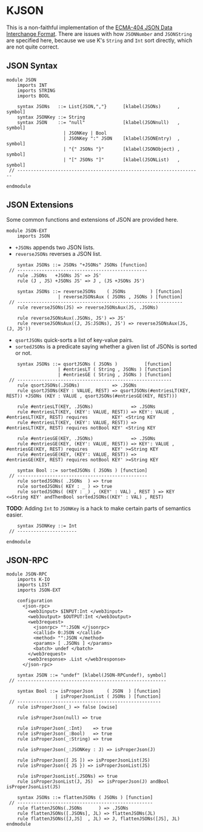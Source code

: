 KJSON
=====

This is a non-faithful implementation of the [ECMA-404 JSON Data Interchange Format](http://www.ecma-international.org/publications/files/ECMA-ST/ECMA-404.pdf).
There are issues with how `JSONNumber` and `JSONString` are specified here, because we use K's `String` and `Int` sort directly, which are not quite correct.

JSON Syntax
-----------

```k
module JSON
    imports INT
    imports STRING
    imports BOOL

    syntax JSONs   ::= List{JSON,","}      [klabel(JSONs)      , symbol]
    syntax JSONKey ::= String
    syntax JSON    ::= "null"              [klabel(JSONnull)   , symbol]
                     | JSONKey | Bool
                     | JSONKey ":" JSON    [klabel(JSONEntry)  , symbol]
                     | "{" JSONs "}"       [klabel(JSONObject) , symbol]
                     | "[" JSONs "]"       [klabel(JSONList)   , symbol]
 // --------------------------------------------------------------------
```

```k
endmodule
```

JSON Extensions
---------------

Some common functions and extensions of JSON are provided here.

```k
module JSON-EXT
    imports JSON
```

-   `+JSONs` appends two JSON lists.
-   `reverseJSONs` reverses a JSON list.

```k
    syntax JSONs ::= JSONs "+JSONs" JSONs [function]
 // ------------------------------------------------
    rule .JSONs   +JSONs JS' => JS'
    rule (J , JS) +JSONs JS' => J , (JS +JSONs JS')

    syntax JSONs ::= reverseJSONs    ( JSONs         ) [function]
                   | reverseJSONsAux ( JSONs , JSONs ) [function]
 // -------------------------------------------------------------
    rule reverseJSONs(JS) => reverseJSONsAux(JS, .JSONs)

    rule reverseJSONsAux(.JSONs, JS') => JS'
    rule reverseJSONsAux((J, JS:JSONs), JS') => reverseJSONsAux(JS, (J, JS'))
```

-   `qsortJSONs` quick-sorts a list of key-value pairs.
-   `sortedJSONs` is a predicate saying whether a given list of JSONs is sorted or not.

```k
    syntax JSONs ::= qsortJSONs ( JSONs )          [function]
                   | #entriesLT ( String , JSONs ) [function]
                   | #entriesGE ( String , JSONs ) [function]
 // ---------------------------------------------------------
    rule qsortJSONs(.JSONs)            => .JSONs
    rule qsortJSONs(KEY : VALUE, REST) => qsortJSONs(#entriesLT(KEY, REST)) +JSONs (KEY : VALUE , qsortJSONs(#entriesGE(KEY, REST)))

    rule #entriesLT(KEY, .JSONs)              => .JSONs
    rule #entriesLT(KEY, (KEY': VALUE, REST)) => KEY': VALUE , #entriesLT(KEY, REST) requires         KEY' <String KEY
    rule #entriesLT(KEY, (KEY': VALUE, REST)) =>               #entriesLT(KEY, REST) requires notBool KEY' <String KEY

    rule #entriesGE(KEY, .JSONs)              => .JSONs
    rule #entriesGE(KEY, (KEY': VALUE, REST)) => KEY': VALUE , #entriesGE(KEY, REST) requires         KEY' >=String KEY
    rule #entriesGE(KEY, (KEY': VALUE, REST)) =>               #entriesGE(KEY, REST) requires notBool KEY' >=String KEY

    syntax Bool ::= sortedJSONs ( JSONs ) [function]
 // ------------------------------------------------
    rule sortedJSONs( .JSONs  ) => true
    rule sortedJSONs( KEY : _ ) => true
    rule sortedJSONs( (KEY : _) , (KEY' : VAL) , REST ) => KEY <=String KEY' andThenBool sortedJSONs((KEY' : VAL) , REST)
```

**TODO**: Adding `Int` to `JSONKey` is a hack to make certain parts of semantics easier.

```k
    syntax JSONKey ::= Int
 // ----------------------
```

```k
endmodule
```

JSON-RPC
--------

```k
module JSON-RPC
    imports K-IO
    imports LIST
    imports JSON-EXT

    configuration
      <json-rpc>
        <web3input> $INPUT:Int </web3input>
        <web3output> $OUTPUT:Int </web3output>
        <web3request>
          <jsonrpc> "":JSON </jsonrpc>
          <callid> 0:JSON </callid>
          <method> "":JSON </method>
          <params> [ .JSONs ] </params>
          <batch> undef </batch>
        </web3request>
        <web3response> .List </web3response>
      </json-rpc>

    syntax JSON ::= "undef" [klabel(JSON-RPCundef), symbol]
 // -------------------------------------------------------

    syntax Bool ::= isProperJson     ( JSON  ) [function]
                  | isProperJsonList ( JSONs ) [function]
 // -----------------------------------------------------
    rule isProperJson(_) => false [owise]

    rule isProperJson(null) => true

    rule isProperJson(_:Int)    => true
    rule isProperJson(_:Bool)   => true
    rule isProperJson(_:String) => true

    rule isProperJson(_:JSONKey : J) => isProperJson(J)

    rule isProperJson([ JS ]) => isProperJsonList(JS)
    rule isProperJson({ JS }) => isProperJsonList(JS)

    rule isProperJsonList(.JSONs) => true
    rule isProperJsonList(J, JS)  => isProperJson(J) andBool isProperJsonList(JS)

    syntax JSONs ::= flattenJSONs ( JSONs ) [function]
 // --------------------------------------------------
    rule flattenJSONs(.JSONs      ) => .JSONs
    rule flattenJSONs([.JSONs], JL) => flattenJSONs(JL)
    rule flattenJSONs([J,JS]  , JL) => J, flattenJSONs([JS], JL)
endmodule
```
